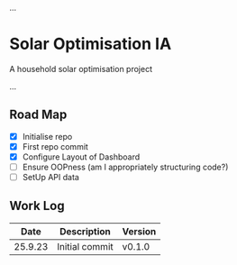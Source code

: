 ...
# Solar Optimisation IA
A household solar optimisation project

...
## Road Map
- [x] Initialise repo
- [x] First repo commit
- [x] Configure Layout of Dashboard
- [ ] Ensure OOPness (am I appropriately structuring code?)
- [ ] SetUp API data

## Work Log
| Date    | Description    | Version |
|---------|----------------|---------|
| 25.9.23 | Initial commit | v0.1.0  |
